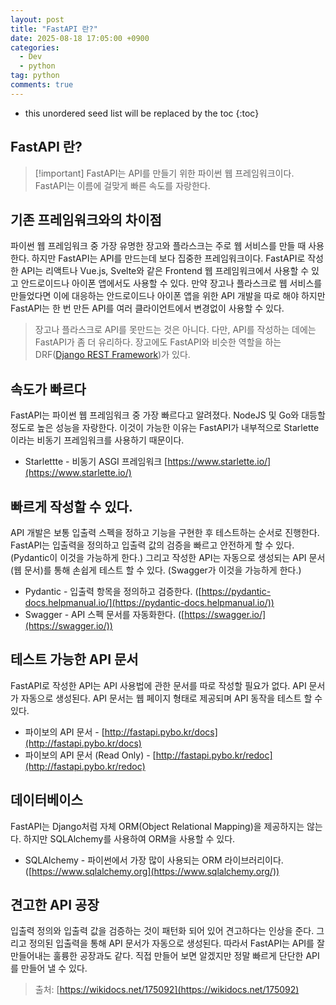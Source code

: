 ```yaml
---
layout: post
title: "FastAPI 란?"
date: 2025-08-18 17:05:00 +0900
categories: 
  - Dev
  - python
tag: python
comments: true
---
```


* this unordered seed list will be replaced by the toc
{:toc}


## FastAPI 란?

>[!important] FastAPI는 API를 만들기 위한 파이썬 웹 프레임워크이다. FastAPI는 이름에 걸맞게 빠른 속도를 자랑한다.


## 기존 프레임워크와의 차이점

파이썬 웹 프레임워크 중 가장 유명한 장고와 플라스크는 주로 웹 서비스를 만들 때 사용한다. 하지만 FastAPI는 API를 만드는데 보다 집중한 프레임워크이다. FastAPI로 작성한 API는 리액트나 Vue.js, Svelte와 같은 Frontend 웹 프레임워크에서 사용할 수 있고 안드로이드나 아이폰 앱에서도 사용할 수 있다. 만약 장고나 플라스크로 웹 서비스를 만들었다면 이에 대응하는 안드로이드나 아이폰 앱을 위한 API 개발을 따로 해야 하지만 FastAPI는 한 번 만든 API를 여러 클라이언트에서 변경없이 사용할 수 있다.

> 장고나 플라스크로 API를 못만드는 것은 아니다. 다만, API를 작성하는 데에는 FastAPI가 좀 더 유리하다. 장고에도 FastAPI와 비슷한 역할을 하는 DRF([Django REST Framework](https://www.django-rest-framework.org/))가 있다.


## 속도가 빠르다

FastAPI는 파이썬 웹 프레임워크 중 가장 빠르다고 알려졌다.  NodeJS 및 Go와 대등할 정도로 높은 성능을 자랑한다. 이것이 가능한 이유는 FastAPI가 내부적으로 Starlette이라는 비동기 프레임워크를 사용하기 때문이다.

- Starlettte - 비동기 ASGI 프레임워크 [https://www.starlette.io/](https://www.starlette.io/)


## 빠르게 작성할 수 있다.

API 개발은 보통 입출력 스펙을 정하고 기능을 구현한 후 테스트하는 순서로 진행한다. FastAPI는 입출력을 정의하고 입출력 값의 검증을 빠르고 안전하게 할 수 있다. (Pydantic이 이것을 가능하게 한다.) 그리고 작성한 API는 자동으로 생성되는 API 문서(웹 문서)를 통해 손쉽게 테스트 할 수 있다. (Swagger가 이것을 가능하게 한다.)

- Pydantic - 입출력 항목을 정의하고 검증한다. ([https://pydantic-docs.helpmanual.io/](https://pydantic-docs.helpmanual.io/))
- Swagger -  API 스펙 문서를 자동화한다. ([https://swagger.io/](https://swagger.io/))


## 테스트 가능한 API 문서

FastAPI로 작성한 API는 API 사용법에 관한 문서를 따로 작성할 필요가 없다. API 문서가 자동으로 생성된다. API 문서는 웹 페이지 형태로 제공되며 API 동작을 테스트 할 수 있다.

- 파이보의 API 문서 - [http://fastapi.pybo.kr/docs](http://fastapi.pybo.kr/docs)
- 파이보의 API 문서 (Read Only) - [http://fastapi.pybo.kr/redoc](http://fastapi.pybo.kr/redoc)


## 데이터베이스

FastAPI는 Django처럼 자체 ORM(Object Relational Mapping)을 제공하지는 않는다. 하지만 SQLAlchemy를 사용하여  ORM을 사용할 수 있다.

- SQLAlchemy - 파이썬에서 가장 많이 사용되는 ORM 라이브러리이다. ([https://www.sqlalchemy.org](https://www.sqlalchemy.org/))


## 견고한 API 공장

입출력 정의와 입출력 값을 검증하는 것이 패턴화 되어 있어 견고하다는 인상을 준다. 그리고 정의된 입출력을 통해 API 문서가 자동으로 생성된다. 따라서 FastAPI는 API를 잘 만들어내는 훌륭한 공장과도 같다. 직접 만들어 보면 알겠지만 정말 빠르게 단단한 API를 만들어 낼 수 있다.


> 출처: [https://wikidocs.net/175092](https://wikidocs.net/175092)